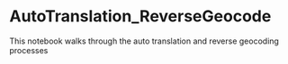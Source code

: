 # AutoTranslation_ReverseGeocode
This notebook walks through the auto translation and reverse geocoding processes
